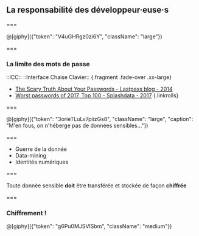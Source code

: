 <!--{section^1:data-breadcrumb="Développement & responsabilité"}-->

<!--{.interleaf data-background-image="/img/unsplash/570857.jpg"}-->
<!-- Photo by Thomas Ehling on Unsplash -->

## La responsabilité des développeur·euse·s

===

@[giphy]({"token": "V4uGHRgz0zi6Y", "className": "large"})

===

### La limite des mots de passe

::ICC::
::Interface Chaise Clavier::
{.fragment .fade-over .xx-large}

- [The Scary Truth About Your Passwords - Lastpass blog - 2014][1.1]
- [Worst passwords of 2017, Top 100 - Splashdata - 2017][1.2]
{.linkrolls}

===
<!--{.large}-->

@[giphy]({"token": "3orieTLuLv7piizGs8", "className": "large", "caption": "M'en fous, on n'héberge pas de données sensibles…"})

===
<!--{.x-large}-->

- Guerre de la donnée
- Data-mining
- Identités numériques

===

Toute donnée sensible **doit**
être transférée et stockée
de façon **chiffrée**
<!--{p:.punchline}-->

===

### Chiffrement !

@[giphy]({"token": "g6Pu0MJSVlSbm", "className": "medium"})


[1.1]: https://blog.lastpass.com/2014/09/the-scary-truth-about-your-passwords-an-analysis-of-the-gmail-leak.html/
[1.2]: https://13639-presscdn-0-80-pagely.netdna-ssl.com/wp-content/uploads/2017/12/Top-100-Worst-Passwords-of-2017a.pdf
